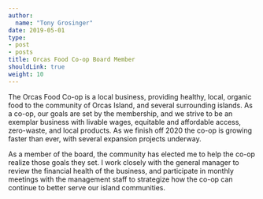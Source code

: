 ```yaml
---
author:
  name: "Tony Grosinger"
date: 2019-05-01
type:
- post
- posts
title: Orcas Food Co-op Board Member
shouldLink: true
weight: 10
---
```


<!--more-->

The Orcas Food Co-op is a local business, providing healthy, local, organic
food to the community of Orcas Island, and several surrounding islands. As a
co-op, our goals are set by the membership, and we strive to be an exemplar
business with livable wages, equitable and affordable access, zero-waste, and
local products. As we finish off 2020 the co-op is growing faster than ever,
with several expansion projects underway.

As a member of the board, the community has elected me to help the co-op
realize those goals they set. I work closely with the general manager to
review the financial health of the business, and participate in monthly
meetings with the management staff to strategize how the co-op can continue
to better serve our island communities.
